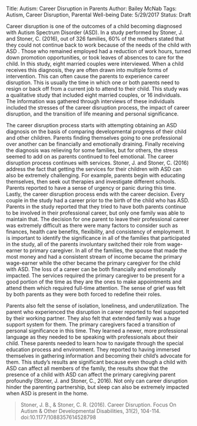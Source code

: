 Title: Autism: Career Disruption in Parents
Author: Bailey McNab
Tags: Autism, Career Disruption, Parental Well-being
Date: 5/29/2017
Status: Draft

Career disruption is one of the outcomes of a child becoming diagnosed with Autism Spectrum Disorder (ASD). In a study performed by Stoner, J. and Stoner, C. (2016), out of 326 families, 60% of the mothers stated that they could not continue back to work because of the needs of the child with ASD . Those who remained employed had a reduction of work hours, turned down promotion opportunities, or took leaves of absences to care for the child. In this study, eight married couples were interviewed. When a child receives this diagnosis, they are often drawn into multiple forms of intervention. This can often cause the parents to experience career disruption. This is usually the time in which one or both parents need to resign or back off from a current job to attend to their child. This study was a qualitative study that included eight married couples, or 16 individuals. The information was gathered through interviews of these individuals included the stresses of the career disruption process, the impact of career disruption, and the transition of life meaning and personal significance. 

The career disruption process starts with attempting obtaining an ASD diagnosis on the basis of comparing developmental progress of their child and other children. Parents finding themselves going to one professional over another can be financially and emotionally draining. Finally receiving the diagnosis was relieving for some families, but for others, the stress seemed to add on as parents continued to feel emotional. The career disruption process continues with services. Stoner, J. and Stoner, C. (2016) address the fact that getting the services for their children with ASD can also be extremely challenging. For example, parents begin with educating themselves, then seek out therapies and investigate different schools. Parents reported to have a sense of urgency or panic during this time. Lastly, the career disruption process ends with the career decision. Every couple in the study had a career prior to the birth of the child who has ASD. Parents in the study reported that they tried to have both parents continue to be involved in their professional career, but only one family was able to maintain that. The decision for one parent to leave their professional career was extremely difficult as there were many factors to consider such as finances, health care benefits, flexibility, and consistency of employment. It is important to identify the significance in all of the families that participated in the study, all of the parents involuntary switched their role from wage-earner to primary caregiver. In all of the families, the spouse that made the most money and had a consistent stream of income became the primary wage-earner while the other became the primary caregiver for the child with ASD. The loss of a career can be both financially and emotionally impacted. The services required the primary caregiver to be present for a good portion of the time as they are the ones to make appointments and attend them which required full-time attention. The sense of grief was felt by both parents as they were both forced to redefine their roles.

Parents also felt the sense of isolation, loneliness, and underutilization. The parent who experienced the disruption in career reported to feel supported by their working partner. They also felt that extended family was a huge support system for them. The primary caregivers faced a transition of personal significance in this time. They learned a newer, more professional language as they needed to be speaking with professionals about their child. These parents needed to learn how to navigate through the special education process and environment. They reported to having immersed themselves in gathering information and becoming their child’s advocate for them. This study’s results are significant because even though a child with ASD can affect all members of the family, the results show that the presence of a child with ASD can affect the primary caregiving parent profoundly (Stoner, J. and Stoner, C., 2016). Not only can career disruption hinder the parenting partnership, but sleep can also be extremely impacted when ASD is present in the home. 

> Stoner, J. B., & Stoner, C. R. (2016). Career Disruption. Focus On Autism & Other 	Developmental Disabilities, 31(2), 104-114. doi:10.1177/1088357614528798
